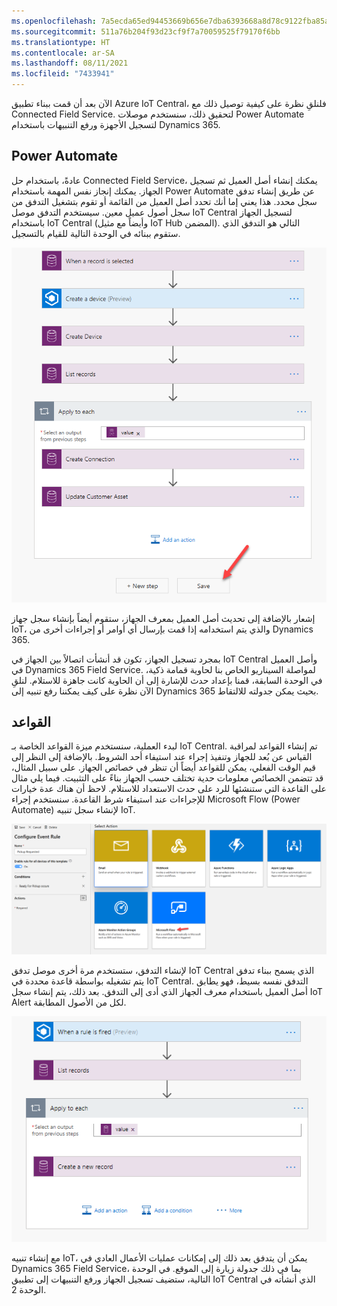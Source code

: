 ```yaml
---
ms.openlocfilehash: 7a5ecda65ed94453669b656e7dba6393668a8d78c9122fba85a69d655f734c93
ms.sourcegitcommit: 511a76b204f93d23cf9f7a70059525f79170f6bb
ms.translationtype: HT
ms.contentlocale: ar-SA
ms.lasthandoff: 08/11/2021
ms.locfileid: "7433941"
---
```

الآن بعد أن قمت ببناء تطبيق Azure IoT Central، فلنلقِ نظرة على كيفية توصيل ذلك مع Connected Field Service. لتحقيق ذلك، سنستخدم موصلات Power Automate لتسجيل الأجهزة ورفع التنبيهات باستخدام Dynamics 365.

## <a name="power-automate"></a>Power Automate

عادةً، باستخدام حل Connected Field Service، يمكنك إنشاء أصل العميل ثم تسجيل الجهاز. يمكنك إنجاز نفس المهمة باستخدام Power Automate عن طريق إنشاء تدفق سجل محدد. هذا يعني إما أنك تحدد أصل العميل من القائمة أو تقوم بتشغيل التدفق من سجل أصول عميل معين. سيستخدم التدفق موصل IoT Central لتسجيل الجهاز باستخدام IoT Central (وأيضاً مع مثيل IoT Hub المضمن). التالي هو التدفق الذي ستقوم ببنائه في الوحدة التالية للقيام بالتسجيل.

![لقطة شاشة لتدفق Power Automate الذي ستقوم ببنائه في الوحدة التالية.](../media/flow.png)

إشعار بالإضافة إلى تحديث أصل العميل بمعرف الجهاز، ستقوم أيضاً بإنشاء سجل جهاز IoT، والذي يتم استخدامه إذا قمت بإرسال أي أوامر أو إجراءات أخرى من Dynamics 365.

بمجرد تسجيل الجهاز، تكون قد أنشأت اتصالاً بين الجهاز في IoT Central وأصل العميل في Dynamics 365 Field Service. لمواصلة السيناريو الخاص بنا لحاوية قمامة ذكية، في الوحدة السابقة، قمنا بإعداد حدث للإشارة إلى أن الحاوية كانت جاهزة للاستلام. لنلقِ الآن نظرة على كيف يمكننا رفع تنبيه إلى Dynamics 365 بحيث يمكن جدولته للالتقاط.

## <a name="rules"></a>القواعد

لبدء العملية، سنستخدم ميزة القواعد الخاصة بـ IoT Central. تم إنشاء القواعد لمراقبة القياس عن بُعد للجهاز وتنفيذ إجراء عند استيفاء أحد الشروط. بالإضافة إلى النظر إلى قيم الوقت الفعلي، يمكن للقواعد أيضاً أن تنظر في خصائص الجهاز. على سبيل المثال، قد تتضمن الخصائص معلومات حدية تختلف حسب الجهاز بناءً على التثبيت. فيما يلي مثال على القاعدة التي ستنشئها للرد على حدث الاستعداد للاستلام. لاحظ أن هناك عدة خيارات للإجراءات عند استيفاء شرط القاعدة. سنستخدم إجراء Microsoft Flow (Power Automate) لإنشاء سجل تنبيه IoT.

![لقطة شاشة لشاشة تكوين قاعدة الأحداث مع تمييز إجراء Microsoft Flow.](../media/iot-alert-record.png)

لإنشاء التدفق، ستستخدم مرة أخرى موصل تدفق IoT Central الذي يسمح ببناء تدفق يتم تشغيله بواسطة قاعدة محددة في IoT Central. التدفق نفسه بسيط، فهو يطابق أصل العميل باستخدام معرف الجهاز الذي أدى إلى التدفق. بعد ذلك، يتم إنشاء سجل IoT Alert لكل من الأصول المطابقة.

![لقطة شاشة للتدفق الذي تم تشغيله بواسطة قاعدة محددة في IoT Central.](../media/iot-alert-created.png)

مع إنشاء تنبيه IoT، يمكن أن يتدفق بعد ذلك إلى إمكانات عمليات الأعمال العادي في Dynamics 365 Field Service، بما في ذلك جدولة زيارة إلى الموقع. في الوحدة التالية، ستضيف تسجيل الجهاز ورفع التنبيهات إلى تطبيق IoT Central الذي أنشأته في الوحدة 2.
